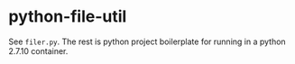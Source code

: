 # python-file-util

See `filer.py`. The rest is python project boilerplate for running in a python 2.7.10 container.
